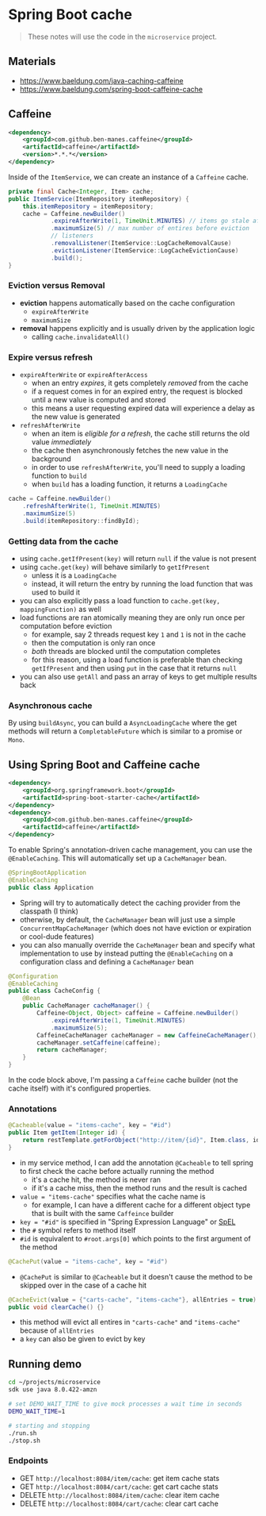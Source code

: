 # Spring Boot cache

> These notes will use the code in the `microservice` project.

## Materials

- https://www.baeldung.com/java-caching-caffeine
- https://www.baeldung.com/spring-boot-caffeine-cache

## Caffeine

```xml
<dependency>
    <groupId>com.github.ben-manes.caffeine</groupId>
    <artifactId>caffeine</artifactId>
    <version>*.*.*</version>
</dependency>
```

Inside of the `ItemService`, we can create an instance of a `Caffeine` cache.

```java
private final Cache<Integer, Item> cache;
public ItemService(ItemRepository itemRepository) {
    this.itemRepository = itemRepository;
    cache = Caffeine.newBuilder()
            .expireAfterWrite(1, TimeUnit.MINUTES) // items go stale after 1 minute
            .maximumSize(5) // max number of entires before eviction
            // listeners
            .removalListener(ItemService::LogCacheRemovalCause)
            .evictionListener(ItemService::LogCacheEvictionCause)
            .build();
}
```

### Eviction versus Removal

- **eviction** happens automatically based on the cache configuration
  - `expireAfterWrite`
  - `maximumSize`
- **removal** happens explicitly and is usually driven by the application logic
  - calling `cache.invalidateAll()`

### Expire versus refresh

- `expireAfterWrite` or `expireAfterAccess`
  - when an entry *expires*, it gets completely *removed* from the cache
  - if a request comes in for an expired entry, the request is blocked until a new value is computed and stored
  - this means a user requesting expired data will experience a delay as the new value is generated
- `refreshAfterWrite`
  - when an item is *eligible for a refresh*, the cache still returns the old value *immediately*
  - the cache then asynchronously fetches the new value in the background
  - in order to use `refreshAfterWrite`, you'll need to supply a loading function to `build`
  - when `build` has a loading function, it returns a `LoadingCache`

```java
cache = Caffeine.newBuilder()
    .refreshAfterWrite(1, TimeUnit.MINUTES)
    .maximumSize(5)
    .build(itemRepository::findById);
```

### Getting data from the cache

- using `cache.getIfPresent(key)` will return `null` if the value is not present
- using `cache.get(key)` will behave similarly to `getIfPresent` 
  - unless it is a `LoadingCache`
  - instead, it will return the entry by running the load function that was used to build it
- you can also explicitly pass a load function to `cache.get(key, mappingFunction)` as well
- load functions are ran atomically meaning they are only run once per computation before eviction
  - for example, say 2 threads request key `1` and `1` is not in the cache
  - then the computation is only ran once 
  - *both* threads are blocked until the computation completes
  - for this reason, using a load function is preferable than checking `getIfPresent` and then using `put` in the case that it returns `null`
- you can also use `getAll` and pass an array of keys to get multiple results back

### Asynchronous cache

By using `buildAsync`, you can build a `AsyncLoadingCache` where the get methods will return a `CompletableFuture` which is similar to a promise or `Mono`.

## Using Spring Boot and Caffeine cache

```xml
<dependency>
    <groupId>org.springframework.boot</groupId>
    <artifactId>spring-boot-starter-cache</artifactId>
</dependency>
<dependency>
    <groupId>com.github.ben-manes.caffeine</groupId>
    <artifactId>caffeine</artifactId>
</dependency>
```

To enable Spring's annotation-driven cache management, you can use the `@EnableCaching`. This will automatically set up a `CacheManager` bean.

```java
@SpringBootApplication
@EnableCaching
public class Application
```

- Spring will try to automatically detect the caching provider from the classpath (I think)
- otherwise, by default, the `CacheManager` bean will just use a simple `ConcurrentMapCacheManager` (which does not have eviction or expiration or cool-dude features)
- you can also manually override the `CacheManager` bean and specify what implementation to use by instead putting the `@EnableCaching` on a configuration class and defining a `CacheManager` bean

```java
@Configuration
@EnableCaching
public class CacheConfig {
    @Bean
    public CacheManager cacheManager() {
        Caffeine<Object, Object> caffeine = Caffeine.newBuilder()
            .expireAfterWrite(1, TimeUnit.MINUTES)
            .maximumSize(5);
        CaffeineCacheManager cacheManager = new CaffeineCacheManager();
        cacheManager.setCaffeine(caffeine);
        return cacheManager;
    }
}
```

In the code block above, I'm passing a `Caffeine` cache builder (not the cache itself) with it's configured properties.

### Annotations

```java
@Cacheable(value = "items-cache", key = "#id")
public Item getItem(Integer id) {
    return restTemplate.getForObject("http://item/{id}", Item.class, id);
}
```

- in my service method, I can add the annotation `@Cacheable` to tell spring to first check the cache before actually running the method
  - it's a cache hit, the method is never ran
  - if it's a cache miss, then the method runs and the result is cached
- `value = "items-cache"` specifies what the cache name is
  - for example, I can have a different cache for a different object type that is built with the same `Caffeince` builder
-  `key = "#id"` is specified in "Spring Expression Language" or [SpEL](https://docs.spring.io/spring-framework/docs/3.0.x/reference/expressions.html)
  - the `#` symbol refers to method itself
  - `#id` is equivalent to `#root.args[0]` which points to the first argument of the method

```java
@CachePut(value = "items-cache", key = "#id")
```

- `@CachePut` is similar to `@Cacheable` but it doesn't cause the method to be skipped over in the case of a cache hit

```java
@CacheEvict(value = {"carts-cache", "items-cache"}, allEntries = true)
public void clearCache() {}
```

- this method will evict all entires in `"carts-cache"` and `"items-cache"` because of `allEntries`
- a `key` can also be given to evict by key

## Running demo

```bash
cd ~/projects/microservice
sdk use java 8.0.422-amzn 

# set DEMO_WAIT_TIME to give mock processes a wait time in seconds
DEMO_WAIT_TIME=1

# starting and stopping
./run.sh
./stop.sh
```

### Endpoints

- GET `http://localhost:8084/item/cache`: get item cache stats
- GET `http://localhost:8084/cart/cache`: get cart cache stats
- DELETE `http://localhost:8084/item/cache`: clear item cache
- DELETE `http://localhost:8084/cart/cache`: clear cart cache
